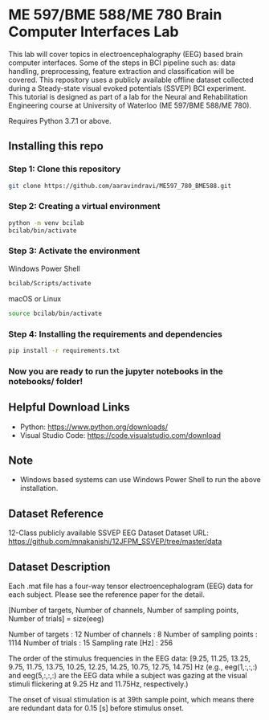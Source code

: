 # ME 597/BME 588/ME 780 Brain Computer Interfaces Lab

This lab will cover topics in electroencephalography (EEG) based brain computer interfaces. Some of the steps in BCI pipeline such as: data handling, preprocessing, feature extraction and classification will be covered. This repository uses a publicly available offline dataset collected during a Steady-state visual evoked potentials (SSVEP) BCI experiment. This tutorial is designed as part of a lab for the Neural and Rehabilitation Engineering course at University of Waterloo (ME 597/BME 588/ME 780).

Requires Python 3.7.1 or above.

## Installing this repo

### Step 1: Clone this repository

```bash
git clone https://github.com/aaravindravi/ME597_780_BME588.git
```

### Step 2: Creating a virtual environment

```bash
python -m venv bcilab
bcilab/bin/activate
```

### Step 3: Activate the environment
Windows Power Shell
```bash
bcilab/Scripts/activate
```
macOS or Linux
```bash
source bcilab/bin/activate
```

### Step 4: Installing the requirements and dependencies

```bash
pip install -r requirements.txt
```

### Now you are ready to run the jupyter notebooks in the notebooks/ folder!

## Helpful Download Links
- Python: https://www.python.org/downloads/
- Visual Studio Code: https://code.visualstudio.com/download

## Note
- Windows based systems can use Windows Power Shell to run the above installation.

## Dataset Reference
12-Class publicly available SSVEP EEG Dataset
Dataset URL: https://github.com/mnakanishi/12JFPM_SSVEP/tree/master/data

## Dataset Description

Each .mat file has a four-way tensor electroencephalogram (EEG) data for each subject.
Please see the reference paper for the detail.

[Number of targets, Number of channels, Number of sampling points, Number of trials] = size(eeg)

Number of targets : 12
Number of channels : 8
Number of sampling points : 1114
Number of trials : 15
Sampling rate [Hz] : 256

The order of the stimulus frequencies in the EEG data:
[9.25, 11.25, 13.25, 9.75, 11.75, 13.75, 10.25, 12.25, 14.25, 10.75, 12.75, 14.75] Hz
(e.g., eeg(1,:,:,:) and eeg(5,:,:,:) are the EEG data while a subject was gazing at the visual stimuli flickering at 9.25 Hz and 11.75Hz, respectively.)

The onset of visual stimulation is at 39th sample point, which means there are redundant data for 0.15 [s] before stimulus onset.